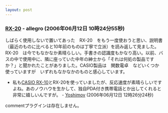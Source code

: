 ```yaml
---
layout: post
---
```

<h3><a href="/?page=BBS%2D%BB%A8%C3%CC%2F29" class="wikipage">RX-20</a> - allegro (2006年06月12日 10時24分55秒)</h3>
<p>しばらく使用しないで置いてあった　RX-20　をもう一度使おうと思い、説明書（最近のものに比べると10年前のものは丁寧で立派）を読み返して見ました。RX-20　は今でもなかなか素晴らしい。手書きの認識度もかなり高い。以前、バスの中で使用中に、隣に座っていた中年の紳士から「それは何処の製品ですか？」と聞かれたことがありました。CASIO製品は　関数電卓　などいくつか使っていますが　いずれもなかなかのものと感心しています。</p>
<ul>
<li>私も<a href="/?page=CASIO+RX%2D10" class="wikipage">CASIO RX-10</a>とRX-20を使っていましたが、反応速度が素晴らしいですよね。あのノウハウを生かして、独自PDA付き携帯電話とか出してくれると非常に嬉しいんですが。 - <a href="/?page=Yoshimov" class="wikipage">Yoshimov</a> (2006年06月12日 12時26分24秒)</li>
</ul>
<p><span class="error">commentプラグインは存在しません。</span> </p>
